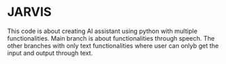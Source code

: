 # JARVIS
This code is about creating AI assistant using python with multiple functionalities.
Main branch is about functionalities through speech.
The other branches with only text functionalities where user can onlyb get the input and output through text.

